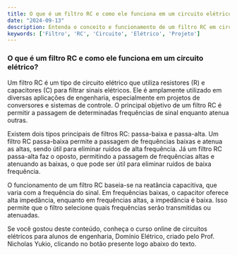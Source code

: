 ```yaml
---
title: O que é um filtro RC e como ele funciona em um circuito elétrico?
date: "2024-09-13"
description: Entenda o conceito e funcionamento de um filtro RC em circuitos elétricos.
keywords: ['Filtro', 'RC', 'Circuito', 'Elétrico', 'Projeto']
---
```


### O que é um filtro RC e como ele funciona em um circuito elétrico?

Um filtro RC é um tipo de circuito elétrico que utiliza resistores (R) e capacitores (C) para filtrar sinais elétricos. Ele é amplamente utilizado em diversas aplicações de engenharia, especialmente em projetos de conversores e sistemas de controle. O principal objetivo de um filtro RC é permitir a passagem de determinadas frequências de sinal enquanto atenua outras.

Existem dois tipos principais de filtros RC: passa-baixa e passa-alta. Um filtro RC passa-baixa permite a passagem de frequências baixas e atenua as altas, sendo útil para eliminar ruídos de alta frequência. Já um filtro RC passa-alta faz o oposto, permitindo a passagem de frequências altas e atenuando as baixas, o que pode ser útil para eliminar ruídos de baixa frequência.

O funcionamento de um filtro RC baseia-se na reatância capacitiva, que varia com a frequência do sinal. Em frequências baixas, o capacitor oferece alta impedância, enquanto em frequências altas, a impedância é baixa. Isso permite que o filtro selecione quais frequências serão transmitidas ou atenuadas.

Se você gostou deste conteúdo, conheça o curso online de circuitos elétricos para alunos de engenharia, Domínio Elétrico, criado pelo Prof. Nicholas Yukio, clicando no botão presente logo abaixo do texto.